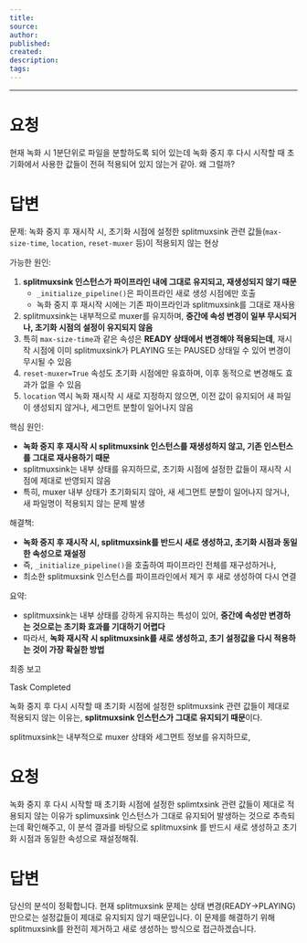 ```yaml
---
title: 
source: 
author: 
published: 
created: 
description: 
tags:
---
```

---

# 요청
현재 녹화 시 1분단위로 파일을 분할하도록 되어 있는데 녹화 중지 후 다시 시작할 때 초기화에서 사용한 값들이 전혀 적용되어 있지 않는거 같아. 왜 그럴까?

# 답변
문제: 녹화 중지 후 재시작 시, 초기화 시점에 설정한 splitmuxsink 관련 값들(`max-size-time`, `location`, `reset-muxer` 등)이 적용되지 않는 현상

가능한 원인:

1. **splitmuxsink 인스턴스가 파이프라인 내에 그대로 유지되고, 재생성되지 않기 때문**
    - `_initialize_pipeline()`은 파이프라인 새로 생성 시점에만 호출
    - 녹화 중지 후 재시작 시에는 기존 파이프라인과 splitmuxsink를 그대로 재사용
2. splitmuxsink는 내부적으로 muxer를 유지하며, **중간에 속성 변경이 일부 무시되거나, 초기화 시점의 설정이 유지되지 않음**
3. 특히 `max-size-time`과 같은 속성은 **READY 상태에서 변경해야 적용되는데**, 재시작 시점에 이미 splitmuxsink가 PLAYING 또는 PAUSED 상태일 수 있어 변경이 무시될 수 있음
4. `reset-muxer=True` 속성도 초기화 시점에만 유효하며, 이후 동적으로 변경해도 효과가 없을 수 있음
5. `location` 역시 녹화 재시작 시 새로 지정하지 않으면, 이전 값이 유지되어 새 파일이 생성되지 않거나, 세그먼트 분할이 일어나지 않음

핵심 원인:

- **녹화 중지 후 재시작 시 splitmuxsink 인스턴스를 재생성하지 않고, 기존 인스턴스를 그대로 재사용하기 때문**
- splitmuxsink는 내부 상태를 유지하므로, 초기화 시점에 설정한 값들이 재시작 시점에 제대로 반영되지 않음
- 특히, muxer 내부 상태가 초기화되지 않아, 새 세그먼트 분할이 일어나지 않거나, 새 파일명이 적용되지 않는 문제 발생

해결책:

- **녹화 중지 후 재시작 시, splitmuxsink를 반드시 새로 생성하고, 초기화 시점과 동일한 속성으로 재설정**
- 즉, `_initialize_pipeline()`을 호출하여 파이프라인 전체를 재구성하거나,
- 최소한 splitmuxsink 인스턴스를 파이프라인에서 제거 후 새로 생성하여 다시 연결

요약:

- splitmuxsink는 내부 상태를 강하게 유지하는 특성이 있어, **중간에 속성만 변경하는 것으로는 초기화 효과를 기대하기 어렵다**
- 따라서, **녹화 재시작 시 splitmuxsink를 새로 생성하고, 초기 설정값을 다시 적용하는 것이 가장 확실한 방법**

최종 보고

Task Completed

녹화 중지 후 다시 시작할 때 초기화 시점에 설정한 splitmuxsink 관련 값들이 제대로 적용되지 않는 이유는, **splitmuxsink 인스턴스가 그대로 유지되기 때문**이다.

splitmuxsink는 내부적으로 muxer 상태와 세그먼트 정보를 유지하므로,

# 요청
녹화 중지 후 다시 시작할 때 초기화 시점에 설정한 splimtxsink 관련 값들이 제대로 적용되지 않는 이유가 splimuxsink 인스턴스가 그대로 유지되어 발생하는 것으로 추측되는데 확인해주고, 이 분석 결과를 바탕으로 splitmuxsink 를 반드시 새로 생성하고 초기화 시점과 동일한 속성으로 재설정해줘.

# 답변
당신의 분석이 정확합니다. 현재 splitmuxsink 문제는 상태 변경(READY→PLAYING)만으로는 설정값들이 제대로 유지되지 않기 때문입니다. 이 문제를 해결하기 위해 splitmuxsink를 완전히 제거하고 새로 생성하는 방식으로 접근하겠습니다.